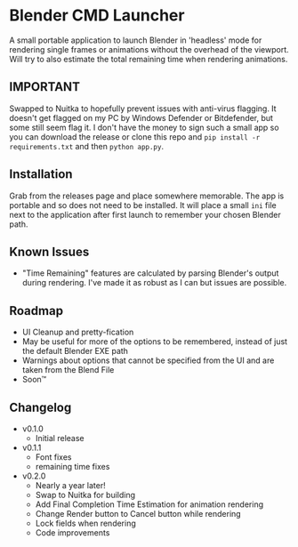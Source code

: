 
# Blender CMD Launcher

A small portable application to launch Blender in 'headless' mode for rendering single frames or animations without the overhead of the viewport. Will try to also estimate the total remaining time when rendering animations.

## IMPORTANT

Swapped to Nuitka to hopefully prevent issues with anti-virus flagging. It doesn't get flagged on my PC by Windows Defender or Bitdefender, but some still seem flag it. I don't have the money to sign such a small app so you can download the release or clone this repo and `pip install -r requirements.txt` and then `python app.py`.

## Installation

Grab from the releases page and place somewhere memorable. The app is portable and so does not need to be installed. It will place a small `ini` file next to the application after first launch to remember your chosen Blender path.

## Known Issues

- "Time Remaining" features are calculated by parsing Blender's output during rendering. I've made it as robust as I can but issues are possible.
    
## Roadmap

- UI Cleanup and pretty-fication
- May be useful for more of the options to be remembered, instead of just the default Blender EXE path
- Warnings about options that cannot be specified from the UI and are taken from the Blend File
- Soon™

## Changelog

- v0.1.0
    - Initial release
- v0.1.1
    - Font fixes
    - remaining time fixes
- v0.2.0
    - Nearly a year later!
    - Swap to Nuitka for building
    - Add Final Completion Time Estimation for animation rendering
    - Change Render button to Cancel button while rendering
    - Lock fields when rendering
    - Code improvements 